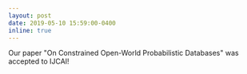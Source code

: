 ```yaml
---
layout: post
date: 2019-05-10 15:59:00-0400
inline: true
---
```


Our paper "On Constrained Open-World Probabilistic Databases" was accepted to IJCAI!
